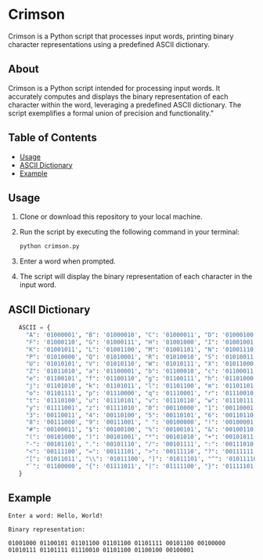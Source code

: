 # Crimson
Crimson is a Python script that processes input words, printing binary character representations using a predefined ASCII dictionary.
## About

Crimson is a Python script intended for processing input words. It accurately computes and displays the binary representation of each character within the word, leveraging a predefined ASCII dictionary. The script exemplifies a formal union of precision and functionality."

## Table of Contents

- [Usage](#usage)
- [ASCII Dictionary](#ascii-dictionary)
- [Example](#example)

## Usage

1. Clone or download this repository to your local machine.

2. Run the script by executing the following command in your terminal:

   ```bash
   python crimson.py

1.  Enter a word when prompted.

2.  The script will display the binary representation of each character in the input word.

## ASCII Dictionary
```python
   ASCII = {
     "A": '01000001', "B": '01000010', "C": '01000011', "D": '01000100', "E": '01000101',
     "F": '01000110', "G": '01000111', "H": '01001000', "I": '01001001', "J": '01001010',
     "K": '01001011', "L": '01001100', "M": '01001101', "N": '01001110', "O": '01001111',
     "P": '01010000', "Q": '01010001', "R": '01010010', "S": '01010011', "T": '01010100',
     "U": '01010101', "V": '01010110', "W": '01010111', "X": '01011000', "Y": '01011001',
     "Z": '01011010', "a": '01100001', "b": '01100010', "c": '01100011', "d": '01100100',
     "e": '01100101', "f": '01100110', "g": '01100111', "h": '01101000', "i": '01101001',
     "j": '01101010', "k": '01101011', "l": '01101100', "m": '01101101', "n": '01101110',
     "o": '01101111', "p": '01110000', "q": '01110001', "r": '01110010', "s": '01110011',
     "t": '01110100', "u": '01110101', "v": '01110110', "w": '01110111', "x": '01111000',
     "y": '01111001', "z": '01111010', "0": '00110000', "1": '00110001', "2": '00110010',
     "3": '00110011', "4": '00110100', "5": '00110101', "6": '00110110', "7": '00110111',
     "8": '00111000', "9": '00111001', " ": '00100000', "!": '00100001', "\"": '00100010',
     "#": '00100011', "$": '00100100', "%": '00100101', "&": '00100110', "'": '00100111',
     "(": '00101000', ")": '00101001', "*": '00101010', "+": '00101011', ",": '00101100',
     "-": '00101101', ".": '00101110', "/": '00101111', ":": '00111010', ";": '00111011',
     "<": '00111100', "=": '00111101', ">": '00111110', "?": '00111111', "@": '01000000',
     "[": '01011011', "\\": '01011100', "]": '01011101', "^": '01011110', "_": '01011111',
     "`": '01100000', "{": '01111011', "|": '01111100', "}": '01111101', "~": '01111110'
   }
```
## Example
```
Enter a word: Hello, World!

Binary representation:

01001000 01100101 01101100 01101100 01101111 00101100 00100000 01010111 01101111 01110010 01101100 01100100 00100001
